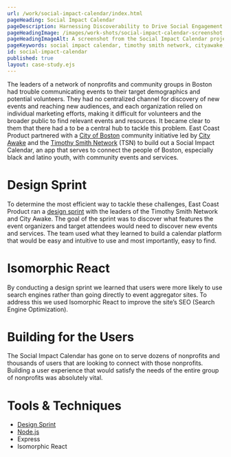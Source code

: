 ```yaml
---
url: /work/social-impact-calendar/index.html
pageHeading: Social Impact Calendar
pageDescription: Harnessing Discoverability to Drive Social Engagement
pageHeadingImage: /images/work-shots/social-impact-calendar-screenshot.png
pageHeadingImageAlt: A screenshot from the Social Impact Calendar project.
pageKeywords: social impact calendar, timothy smith network, cityawake, nonprofit, community, events, city of boston, design sprint, seo, isomorphic react, node.js, node, express
id: social-impact-calendar
published: true
layout: case-study.ejs
---
```


<p class="paragraph--major">The leaders of a network of nonprofits and community groups in Boston had trouble communicating events to their target demographics and potential volunteers. They had no centralized channel for discovery of new events and reaching new audiences, and each organization relied on individual marketing efforts, making it difficult for volunteers and the broader public to find relevant events and resources. It became clear to them that there had a to be a central hub to tackle this problem. East Coast Product partnered with a <a href="https://www.boston.gov/">City of Boston</a> community initiative led by <a href="https://www.cityawake.org/">City Awake</a> and the <a href="http://timothysmithnetwork.org/">Timothy Smith Network</a> (TSN) to build out a Social Impact Calendar, an app that serves to connect the people of Boston, especially black and latino youth, with community events and services.</p>

<h1 class="text-heading-one">Design Sprint</h1>

<p>To determine the most efficient way to tackle these challenges, East Coast Product ran a <a href="http://www.gv.com/sprint/">design sprint</a> with the leaders of the Timothy Smith Network and City Awake. The goal of the sprint was to discover what features the event organizers and target attendees would need to discover new events and services. The team used what they learned to build a calendar platform that would be easy and intuitive to use and most importantly, easy to find.</p>

<h1 class="text-heading-one">Isomorphic React</h1>

<p>By conducting a design sprint we learned that users were more likely to use search engines rather than going directly to event aggregator sites. To address this we used Isomorphic React to improve the site’s SEO (Search Engine Optimization).</p>

<h1 class="text-heading-one">Building for the Users</h1>

<p>The Social Impact Calendar has gone on to serve dozens of nonprofits and thousands of users that are looking to connect with those nonprofits. Building a user experience that would satisfy the needs of the entire group of nonprofits was absolutely vital.</p>

<h1 class="text-heading-one">Tools &amp; Techniques</h1>

<ul>
  <li><a href="http://www.gv.com/sprint/">Design Sprint</a></li>
  <li><a href="/technologies/node">Node.js</a></li>
  <li>Express</li>
  <li>Isomorphic React</li>
</ul>